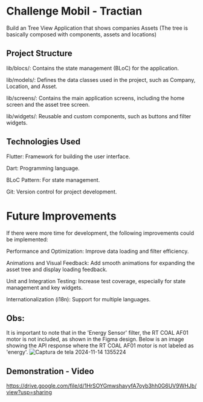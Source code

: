 # Challenge Mobil - Tractian

 Build an Tree View Application that shows companies Assets (The tree is basically composed with components, assets and locations)

## Project Structure
lib/blocs/: Contains the state management (BLoC) for the application.

lib/models/: Defines the data classes used in the project, such as Company, Location, and Asset.

lib/screens/: Contains the main application screens, including the home screen and the asset tree screen.

lib/widgets/: Reusable and custom components, such as buttons and filter widgets.

## Technologies Used

Flutter: Framework for building the user interface.

Dart: Programming language.

BLoC Pattern: For state management.

Git: Version control for project development.

# Future Improvements
If there were more time for development, the following improvements could be implemented:

Performance and Optimization: Improve data loading and filter efficiency.

Animations and Visual Feedback: Add smooth animations for expanding the asset tree and display loading feedback.

Unit and Integration Testing: Increase test coverage, especially for state management and key widgets.

Internationalization (i18n): Support for multiple languages.

## Obs:

It is important to note that in the 'Energy Sensor' filter, the RT COAL AF01 motor is not included, as shown in the Figma design. Below is an image showing the API response where the RT COAL AF01 motor is not labeled as 'energy'.
![Captura de tela 2024-11-14 1355224](https://github.com/user-attachments/assets/27b6a017-3490-455d-9dee-f519a081cc2c)

## Demonstration - Video
https://drive.google.com/file/d/1HrSOYGmwshavyfA7oyb3hh0G6UV9WHJb/view?usp=sharing
